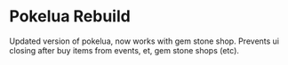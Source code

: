 # Pokelua Rebuild

Updated version of pokelua, now works with gem stone shop.
Prevents ui closing after buy items from events, et, gem stone shops (etc).
